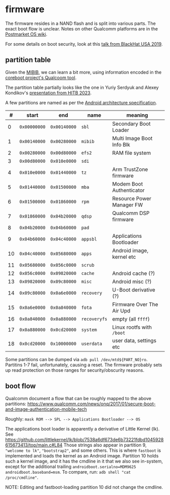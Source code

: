 # firmware

The firmware resides in a NAND flash and is split into various parts.
The exact boot flow is unclear. Notes on other Qualcomm platforms are in the
[Postmarket OS wiki](https://wiki.postmarketos.org/wiki/Category:Qualcomm).

For some details on boot security, look at this [talk from BlackHat USA 2019](
https://i.blackhat.com/USA-19/Thursday/us-19-Pi-Exploiting-Qualcomm-WLAN-And-Modem-Over-The-Air.pdf).

## partition table

Given the [MIBIB](https://boxmatrix.info/wiki/Property:MIBIB), we can learn a
bit more, using information encoded in the [coreboot project's Qualcoom tool](
https://github.com/coreboot/coreboot/blob/master/util/qualcomm/mbn_tools.py).

The partition table partially looks like the one in Yuriy Serdyuk and Alexey
Kondikov's [presentation from HITB 2023](
https://conference.hitb.org/hitbsecconf2023hkt/materials/D1T1%20-%20FrankeNAND%20%E2%80%93%20Extracting%20Info%20From%20Automotive%20Internet%20Units%20-%20Alexey%20Kondikov.pdf).

A few partitions are named as per the [Android architecture specification](
https://source.android.com/docs/core/architecture/partitions).

| #  | start        | end          | name         | meaning                   |
| -- | ------------ | ------------ | ------------ | ------------------------- |
|  0 | `0x00000000` | `0x00140000` | `sbl`        | Secondary Boot Loader     |
|  1 | `0x00140000` | `0x00280000` | `mibib`      | Multi Image Boot Info Blk |
|  2 | `0x00280000` | `0x00d80000` | `efs2`       | RAM file system           |
|  3 | `0x00d80000` | `0x010e0000` | `sdi`        |   |
|  4 | `0x010e0000` | `0x01440000` | `tz`         | Arm TrustZone firmware    |
|  5 | `0x01440000` | `0x01500000` | `mba`        | Modem Boot Authenticator  |
|  6 | `0x01500000` | `0x01860000` | `rpm`        | Resource Power Manager FW |
|  7 | `0x01860000` | `0x04b20000` | `qdsp`       | Qualcomm DSP firmware     |
|  8 | `0x04b20000` | `0x04b60000` | `pad`        |   |
|  9 | `0x04b60000` | `0x04c40000` | `appsbl`     | Applications Bootloader   |
| 10 | `0x04c40000` | `0x05680000` | `apps`       | Android image, kernel etc |
| 11 | `0x05680000` | `0x056c0000` | `scrub`      |   |
| 12 | `0x056c0000` | `0x09820000` | `cache`      | Android cache (?)         |
| 13 | `0x09820000` | `0x09c80000` | `misc`       | Android misc (?)          |
| 14 | `0x09c80000` | `0x0a6e0000` | `recovery`   | U-Boot derivative (?)     |
| 15 | `0x0a6e0000` | `0x0a840000` | `fota`       | Firmware Over The Air Upd |
| 16 | `0x0a840000` | `0x0a880000` | `recoveryfs` | empty (all `ffff`)        |
| 17 | `0x0a880000` | `0x0cd20000` | `system`     | Linux rootfs with `/boot` |
| 18 | `0x0cd20000` | `0x10000000` | `userdata`   | user data, settings etc   |

Some partitions can be dumped via `adb pull /dev/mtd${PART_NO}ro`.
Partitins 1-7 fail, unfortunately, causing a reset. The firmware probably sets
up read protection on those ranges for security/obscurity reasons.

## boot flow

Qualcomm document a flow that can be roughly mapped to the above partitions:
https://www.qualcomm.com/news/onq/2017/01/secure-boot-and-image-authentication-mobile-tech

Roughly: `mask ROM --> SPL --> Applications Bootloader --> OS`

The applications boot loader is apparently a derivative of Little Kernel (lk).
See https://github.com/littlekernel/lk/blob/7538a6df673de6b73221fdbd1045928615673413/top/main.c#L84
Those strings also appear in partition 9, `"welcome to lk"`, `"bootstrap2"`,
and some others. This is where `fastboot` is implemented and loads the kernel
as an Android image. Partition 10 holds such a kernel image, and it has the
cmdline in it that we also see in-system, except for the additional trailing
`androidboot.serialno=MDM9625 androidboot.baseband=msm`.
To compare, run: `adb shell "cat /proc/cmdline"`.

NOTE: Editing and fastboot-loading partition 10 did not change the cmdline.
